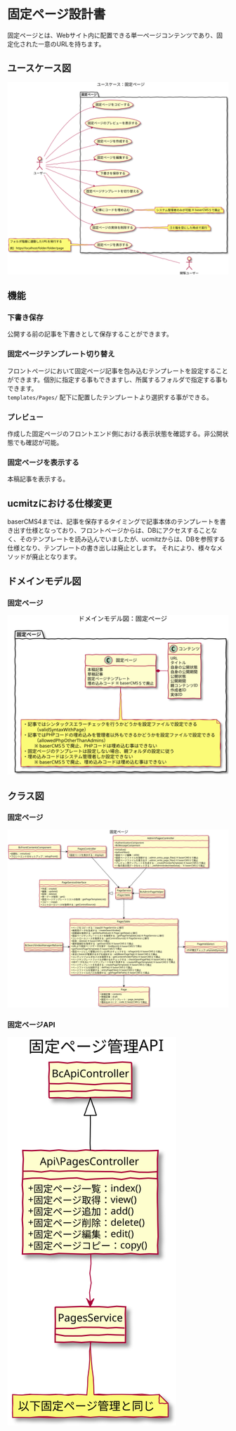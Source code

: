 # 固定ページ設計書

固定ページとは、Webサイト内に配置できる単一ページコンテンツであり、固定化された一意のURLを持ちます。
 
## ユースケース図
![ユースケース図：固定ページ管理](../../../svg/use_case/baser-core/pages.svg)

 
## 機能

### 下書き保存
公開する前の記事を下書きとして保存することができます。

### 固定ページテンプレート切り替え
フロントページにおいて固定ページ記事を包み込むテンプレートを設定することができます。個別に指定する事もできますし、所属するフォルダで指定する事もできます。  
`templates/Pages/` 配下に配置したテンプレートより選択する事ができる。

### プレビュー
作成した固定ページのフロントエンド側における表示状態を確認する。非公開状態でも確認が可能。

### 固定ページを表示する
本稿記事を表示する。



 
## ucmitzにおける仕様変更

baserCMS4までは、記事を保存するタイミングで記事本体のテンプレートを書き出す仕様となっており、フロントページからは、DBにアクセスすることなく、そのテンプレートを読み込んでいましたが、ucmitzからは、DBを参照する仕様となり、テンプレートの書き出しは廃止とします。
それにより、様々なメソッドが廃止となります。

 
## ドメインモデル図
### 固定ページ
![ドメインモデル図：固定ページ](../../../svg/domain_model/baser-core/pages.svg)

 
## クラス図
### 固定ページ
![クラス図：固定ページ](../../../svg/class/baser-core/manage_pages.svg)

 
### 固定ページAPI
![クラス図：固定ページAPI](../../../svg/class/baser-core/api_pages.svg)


　

